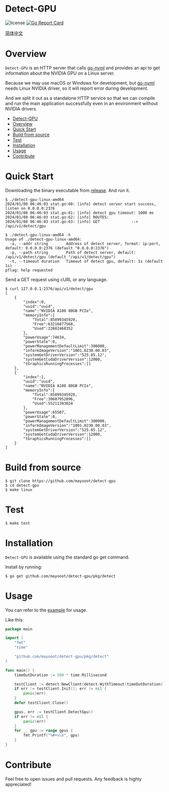 # Detect-GPU

![license](https://img.shields.io/hexpm/l/plug.svg)
[![Go Report Card](https://goreportcard.com/badge/github.com/mayooot/detect-gpu)](https://goreportcard.com/report/github.com/mayooot/detect-gpu)

[简体中文](/docs/zh-cn.md)

# Overview

`Detect-GPU` is an HTTP server that calls [go-nvml](https://github.com/NVIDIA/go-nvml) and provides an api to get
information about the NVIDIA GPU on a Linux server.

Because we may use macOS or Windows for development, but [go-nvml](https://github.com/NVIDIA/go-nvml) needs Linux NVIDIA
driver, so it will report error during development.

And we split it out as a standalone HTTP service so that we can compile and run the main application successfully even
in an environment without NVIDIA drivers.

- [Detect-GPU](#detect-gpu)
- [Overview](#Overview)
- [Quick Start](#quick-start)
- [Build from source](#build-from-source)
- [Test](#test)
- [Installation](#installation)
- [Usage](#usage)
- [Contribute](#contribute)

# Quick Start

Downloading the binary executable from [release](https://github.com/mayooot/detect-gpu/releases).
And run it.

```shell
$ ./detect-gpu-linux-amd64 
2024/01/08 06:46:03 stat.go:60: [info] detect server start success, listen on 0.0.0.0:2376
2024/01/08 06:46:03 stat.go:61: [info] detect gpu timeout: 1000 ms
2024/01/08 06:46:03 stat.go:62: [info] ROUTES: 
2024/01/08 06:46:03 stat.go:63: [info] GET              -->             /api/v1/detect/gpu

$ ./detect-gpu-linux-amd64 -h
Usage of ./detect-gpu-linux-amd64:
  -a, --addr string        Address of detect server, format: ip:port, default: 0.0.0.0:2376 (default "0.0.0.0:2376")
  -p, --path string        Path of detect server, default: /api/v1/detect/gpu (default "/api/v1/detect/gpu")
  -t, --timeout duration   Timeout of detect gpu, default: 1s (default 1s)
pflag: help requested
```

Send a GET request using cURL or any language.

```shell
$ curl 127.0.0.1:2376/api/v1/detect/gpu
[
    {
        "index":0,
        "uuid":"uuid",
        "name":"NVIDIA A100 80GB PCIe",
        "memoryInfo":{
            "Total":85899345920,
            "Free":63216877568,
            "Used":22682468352
        },
        "powerUsage":74634,
        "powerState":0,
        "powerManagementDefaultLimit":300000,
        "informImageVersion":"1001.0230.00.03",
        "systemGetDriverVersion":"525.85.12",
        "systemGetCudaDriverVersion":12000,
        "tGraphicsRunningProcesses":[]
    },
    {
        "index":1,
        "uuid":"uuid",
        "name":"NVIDIA A100 80GB PCIe",
        "memoryInfo":{
            "Total":85899345920,
            "Free":30687952896,
            "Used":55211393024
        },
        "powerUsage":65507,
        "powerState":0,
        "powerManagementDefaultLimit":300000,
        "informImageVersion":"1001.0230.00.03",
        "systemGetDriverVersion":"525.85.12",
        "systemGetCudaDriverVersion":12000,
        "tGraphicsRunningProcesses":[]
    }
]
```

# Build from source

```shell
$ git clone https://github.com/mayooot/detect-gpu
$ cd detect-gpu
$ make linux
```

# Test

```shell
$ make test
```

# Installation

`Detect-GPU` is available using the standard go get command.

Install by running:

```shell
$ go get github.com/mayooot/detect-gpu/pkg/detect 
```

# Usage

You can refer to the [example](./examples/main.go) for usage.

Like this:

```go
package main

import (
	"fmt"
	"time"

	"github.com/mayooot/detect-gpu/pkg/detect"
)

func main() {
	timeOutDuration := 500 * time.Millisecond

	testClient := detect.NewClient(detect.WithTimeout(timeOutDuration))
	if err := testClient.Init(); err != nil {
		panic(err)
	}
	defer testClient.Close()

	gpus, err := testClient.DetectGpu()
	if err != nil {
		panic(err)
	}
	for _, gpu := range gpus {
		fmt.Printf("%#+v\n", gpu)
	}
}

```

# Contribute

Feel free to open issues and pull requests. Any feedback is highly appreciated!